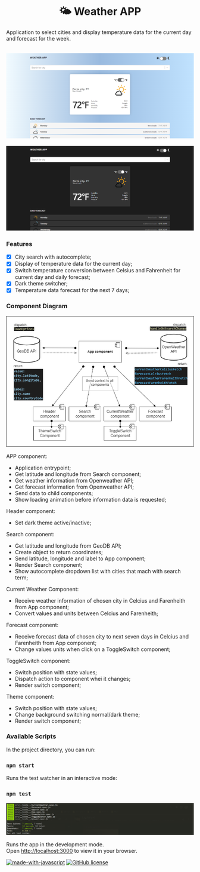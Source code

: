 <h1 align="center">🌤 Weather APP</a></h1>
Application to select cities and display temperature data for the current day and forecast for the week. 
<br /><br /> 

![application screen](https://raw.githubusercontent.com/dropecosta/weather-application/master/src/assets/screen.png)
<br /><br />
![application darkmode screen](https://raw.githubusercontent.com/dropecosta/weather-application/master/src/assets/screen2.png)

### Features

- [x] City search with autocomplete;
- [x] Display of temperature data for the current day;
- [x] Switch temperature conversion between Celsius and Fahrenheit for current day and daily forecast;
- [x] Dark theme switcher;
- [x] Temperature data forecast for the next 7 days;

### Component  Diagram

![component diagram](https://raw.githubusercontent.com/dropecosta/weather-application/master/src/assets/diagram.png)

APP component:
- Application entrypoint;
- Get latitude and longitude from Search component;
- Get weather information from Openweather API;
- Get forecast information from Openweather API;
- Send data to child components;
- Show loading animation before information data is requested;

Header component:
- Set dark theme active/inactive;

Search component:
- Get latitude and longitude from GeoDB API;
- Create object to return coordinates;
- Send latitude, longitude and label to App component;
- Render Search component;
- Show autocomplete dropdown list with cities that mach with search term;

Current Weather Component:
- Receive weather information of chosen city in Celcius and Farenheith from App component;
- Convert values and units between Celcius and Farenheith;

Forecast component:
- Receive forecast data of chosen city to next seven days in Celcius and Farenheith from App component;
- Change values units when click on a ToggleSwitch component;

ToggleSwitch component:
- Switch position with state values;
- Dispatch action to component whei it changes;
- Render switch component;

Theme component:
- Switch position with state values;
- Change background switching normal/dark theme;
- Render switch component;

### Available Scripts

In the project directory, you can run:

### `npm start`

Runs the test watcher in an interactive mode:

### `npm test`

![unit tests](https://raw.githubusercontent.com/dropecosta/weather-application/master/src/assets/tests.png)

Runs the app in the development mode.\
Open [http://localhost:3000](http://localhost:3000) to view it in your browser.
<br />

[![made-with-javascript](https://img.shields.io/badge/Made%20with-JavaScript-1f425f.svg)](https://www.javascript.com)
[![GitHub license](https://img.shields.io/github/license/Naereen/StrapDown.js.svg)](https://github.com/Naereen/StrapDown.js/blob/master/LICENSE)


